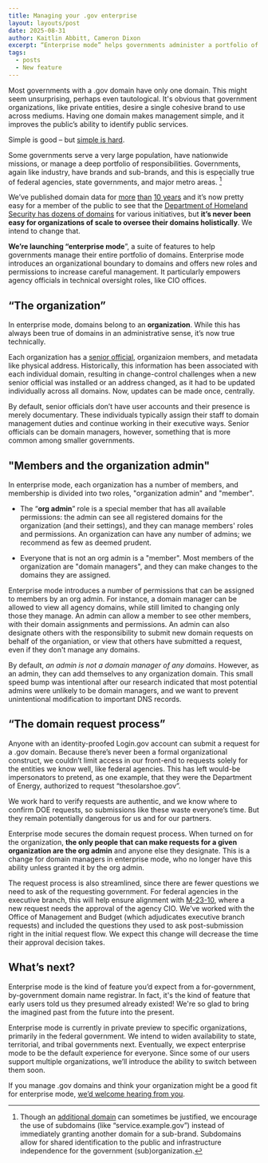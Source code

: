 ```yaml
---
title: Managing your .gov enterprise
layout: layouts/post
date: 2025-08-31
author: Kaitlin Abbitt, Cameron Dixon
excerpt: “Enterprise mode” helps governments administer a portfolio of domains.
tags:
  - posts
  - New feature
---
```


Most governments with a .gov domain have only one domain. This might seem unsurprising, perhaps even tautological. It's obvious that government organizations, like private entities, desire a single cohesive brand to use across mediums. Having one domain makes management simple, and it improves the public’s ability to identify public services. 

Simple is good – but [simple is hard](https://www.rfc-editor.org/rfc/rfc1925.html#:~:text=It%20is%20more%20complicated%20than%20you%20think).

Some governments serve a very large population, have nationwide missions, or manage a deep portfolio of responsibilities. Governments, again like industry, have brands and sub-brands, and this is especially true of federal agencies, state governments, and major metro areas. [^1]

We’ve published domain data for [more](https://github.com/cisagov/dotgov-data/commits/main/current-full.csv) [than](https://github.com/cisagov/dotgov-data/commits/67f7f981e09d9518c653cb527607031d37ae0f66/dotgov-domains/current-full.csv) [10 years](https://github.com/GSA/data/commits/master/dotgov-domains?after=5f2cd6c2adbede6032fb46d19ec0437c0f5758e7+104) and it’s now pretty easy for a member of the public to see that the [Department of Homeland Security has dozens of domains](https://flatgithub.com/cisagov/dotgov-data/blob/main/current-full.csv?filename=current-full.csv&filters=Agency%3Ddepartment%2520of%2520homeland%2520security) for various initiatives, but **it’s never been easy for organizations of scale to oversee their domains holistically**. We intend to change that.

**We’re launching “enterprise mode**”, a suite of features to help governments manage their entire portfolio of domains. Enterprise mode introduces an organizational boundary to domains and offers new roles and permissions to increase careful management. It particularly empowers agency officials in technical oversight roles, like CIO offices. 

## “The organization”

In enterprise mode, domains belong to an **organization**. While this has always been true of domains in an administrative sense, it’s now true technically. 

Each organization has a [senior official](https://get.gov/domains/eligibility/#you-must-have-approval-from-a-senior-official-within-your-organization), organizaion members, and metadata like physical address. Historically, this information has been associated with each individual domain, resulting in change-control challenges when a new senior official was installed or an address changed, as it had to be updated individually across all domains. Now, updates can be made once, centrally.

By default, senior officials don’t have user accounts and their presence is merely documentary. These individuals typically assign their staff to domain management duties and continue working in their executive ways. Senior officials can be domain managers, however, something that is more common among smaller governments. 

## "Members and the organization admin"

In enterprise mode, each organization has a number of members, and membership is divided into two roles, "organization admin" and "member". 

* The “**org admin**” role is a special member that has all available permissions: the admin can see all registered domains for the organization (and their settings), and they can manage members' roles and permissions. An organization can have any number of admins; we recommend as few as deemed prudent.

* Everyone that is not an org admin is a "member". Most members of the organization are "domain managers", and they can make changes to the domains they are assigned. 

Enterprise mode introduces a number of permissions that can be assigned to members by an org admin. For instance, a domain manager can be allowed to view all agency domains, while still limited to changing only those they manage. An admin can allow a member to see other members, with their domain assignments and permissions. An admin can also designate others with the responsibility to submit new domain requests on behalf of the organiation, or view that others have submitted a request, even if they don't manage any domains. 

By default, *an admin is not a domain manager of any domains*. However, as an admin, they can add themselves to any organization domain. This small speed bump was intentional after our research indicated that most potential admins were unlikely to be domain managers, and we want to prevent unintentional modification to important DNS records.

## “The domain request process”

Anyone with an identity-proofed Login.gov account can submit a request for a .gov domain. Because there’s never been a formal organizational construct, we couldn’t limit access in our front-end to requests solely for the entities we know well, like federal agencies. This has left would-be impersonators to pretend, as one example, that they were the Department of Energy, authorized to request “thesolarshoe.gov”. 

We work hard to verify requests are authentic, and we know where to confirm DOE requests, so submissions like these waste everyone’s time. But they remain potentially dangerous for us and for our partners. 

Enterprise mode secures the domain request process. When turned on for the organization, **the only people that can make requests for a given organization are the org admin** and anyone else they designate. This is a change for domain managers in enterprise mode, who no longer have this ability unless granted it by the org admin.

The request process is also streamlined, since there are fewer questions we need to ask of the requesting government. For federal agencies in the executive branch, this will help ensure alignment with [M-23-10](https://www.whitehouse.gov/wp-content/uploads/2023/02/M-23-10-DOTGOV-Act-Guidance.pdf), where a new request needs the approval of the agency CIO. We’ve worked with the Office of Management and Budget (which adjudicates executive branch requests) and included the questions they used to ask post-submission right in the initial request flow. We expect this change will decrease the time their approval decision takes.

## What’s next?
Enterprise mode is the kind of feature you’d expect from a for-government, by-government domain name registrar. In fact, it's the kind of feature that early users told us they presumed already existed! We're so glad to bring the imagined past from the future into the present. 

Enterprise mode is currently in private preview to specific organizations, primarily in the federal government. We intend to widen availability to state, territorial, and tribal governments next. Eventually, we expect enterprise mode to be the default experience for everyone. Since some of our users support multiple organizations, we’ll introduce the ability to switch between them soon.

If you manage .gov domains and think your organization might be a good fit for enterprise mode, [we’d welcome hearing from you](https://get.gov/contact/).

[^1]: Though an [additional domain](https://get.gov/domains/before/#one-domain-per-service) can sometimes be justified, we encourage the use of subdomains (like “service.example.gov”) instead of immediately granting another domain for a sub-brand. Subdomains allow for shared identification to the public and infrastructure independence for the government (sub)organization.